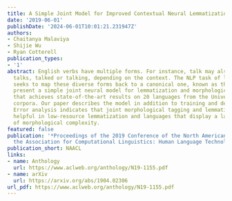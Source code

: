 ```yaml
---
title: A Simple Joint Model for Improved Contextual Neural Lemmatization
date: '2019-06-01'
publishDate: '2024-06-01T10:01:21.231947Z'
authors:
- Chaitanya Malaviya
- Shijie Wu
- Ryan Cotterell
publication_types:
- '1'
abstract: English verbs have multiple forms. For instance, talk may also appear as
  talks, talked or talking, depending on the context. The NLP task of lemmatization
  seeks to map these diverse forms back to a canonical one, known as the lemma. We
  present a simple joint neural model for lemmatization and morphological tagging
  that achieves state-of-the-art results on 20 languages from the Universal Dependencies
  corpora. Our paper describes the model in addition to training and decoding procedures.
  Error analysis indicates that joint morphological tagging and lemmatization is especially
  helpful in low-resource lemmatization and languages that display a larger degree
  of morphological complexity.
featured: false
publication: '*Proceedings of the 2019 Conference of the North American Chapter of
  the Association for Computational Linguistics: Human Language Technologies*'
publication_short: NAACL
links:
- name: Anthology
  url: https://www.aclweb.org/anthology/N19-1155.pdf
- name: arXiv
  url: https://arxiv.org/abs/1904.02306
url_pdf: https://www.aclweb.org/anthology/N19-1155.pdf
---
```


